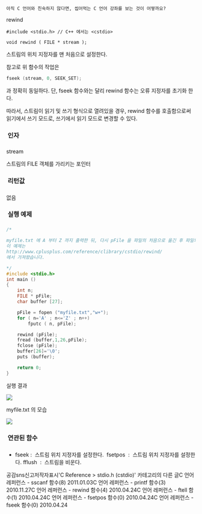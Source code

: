 

```warning
아직 C 언어와 친숙하지 않다면, 씹어먹는 C 언어 강좌를 보는 것이 어떻까요?

```


rewind

```info
#include <stdio.h> // C++ 에서는 <cstdio>

void rewind ( FILE * stream );

```

스트림의 위치 지정자를 맨 처음으로 설정한다. 

참고로 위 함수의 작업은 

```cpp
fseek (stream, 0, SEEK_SET);
```

과 정확히 동일하다. 단, fseek 함수와는 달리 rewind 함수는 오류 지정자를 초기화 한다. 

따라서, 스트림이 읽기 및 쓰기 형식으로 열려있을 경우, rewind 함수를 호출함으로써 읽기에서 쓰기 모드로, 쓰기에서 읽기 모드로 변경할 수 있다. 

###  인자
### 
stream

스트림의 FILE 객체를 가리키는 포인터

###  리턴값
### 
없음

###  실행 예제
### 
```cpp
/*

myfile.txt 에 A 부터 Z 까지 출력한 뒤, 다시 pFile 을 파일의 처음으로 옮긴 후 파일의 내용을 읽어들인다. 즉, buffer 에는 A 부터 Z 까지 들어가게 된다. 따라서 화면에는 ABCDEFGHIZKLMNOPQRSTUVWXYZ 가 출력된다. 
이 예제는 
http://www.cplusplus.com/reference/clibrary/cstdio/rewind/
에서 가져왔습니다. 

*/
#include <stdio.h>
int main ()
{
    int n;
    FILE * pFile;
    char buffer [27];

    pFile = fopen ("myfile.txt","w+");
    for ( n='A' ; n<='Z' ; n++)
        fputc ( n, pFile);

    rewind (pFile);
    fread (buffer,1,26,pFile);
    fclose (pFile);
    buffer[26]='\0';
    puts (buffer);

    return 0;
}

```

실행 결과

![](http://img1.daumcdn.net/thumb/R1920x0/?fname=http%3A%2F%2Fcfile4.uf.tistory.com%2Fimage%2F2010CA164BD2B5D56CBB0B)

myfile.txt 의 모습

![](http://img1.daumcdn.net/thumb/R1920x0/?fname=http%3A%2F%2Fcfile3.uf.tistory.com%2Fimage%2F1745BD164BD2B5D502B924)

###  연관된 함수
### 
* fseek :  스트림 위치 지정자를 설정한다.  
fsetpos  :  스트림 위치 지정자를 설정한다. fflush  :  스트림을 비운다.

공감sns신고저작자표시'C Reference > stdio.h (cstdio)' 카테고리의 다른 글C 언어 레퍼런스 - sscanf 함수(8)
2011.01.03C 언어 레퍼런스 - printf 함수(3)
2010.11.27C 언어 레퍼런스 - rewind 함수(4)
2010.04.24C 언어 레퍼런스 - ftell 함수(1)
2010.04.24C 언어 레퍼런스 - fsetpos 함수(0)
2010.04.24C 언어 레퍼런스 - fseek 함수(0)
2010.04.24


